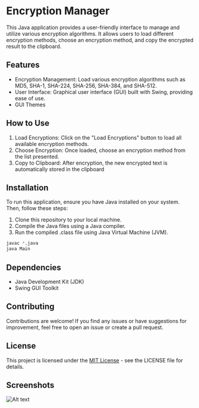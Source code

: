 
# Encryption Manager

This Java application provides a user-friendly interface to manage and utilize various encryption algorithms. It allows users to load different encryption methods, choose an encryption method, and copy the encrypted result to the clipboard.


## Features

- Encryption Management: Load various encryption algorithms such as MD5, SHA-1, SHA-224, SHA-256, SHA-384, and SHA-512.
- User Interface: Graphical user interface (GUI) built with Swing, providing ease of use.
- GUI Themes



## How to Use

 1. Load Encryptions: Click on the "Load Encryptions" button to load all available encryption methods.
 2. Choose Encryption: Once loaded, choose an encryption method from the list presented.
 3. Copy to Clipboard: After encryption, the new encrypted text is automatically stored in the clipboard
## Installation

To run this application, ensure you have Java installed on your system. Then, follow these steps:

1. Clone this repository to your local machine.
2. Compile the Java files using a Java compiler.
3. Run the compiled .class file using Java Virtual Machine (JVM).

```bash
javac *.java
java Main
```
    

## Dependencies

- Java Development Kit (JDK)
- Swing GUI Toolkit
## Contributing

Contributions are welcome! If you find any issues or have suggestions for improvement, feel free to open an issue or create a pull request.


## License

This project is licensed under the [MIT License](https://choosealicense.com/licenses/mit/) - see the LICENSE file for details.


## Screenshots

![Alt text](https://i.ibb.co/FJ38ptV/image.png)
